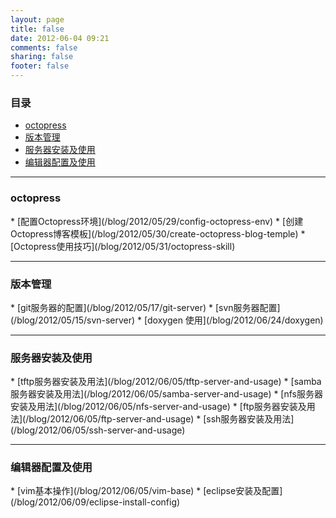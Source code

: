 ```yaml
---
layout: page
title: false
date: 2012-06-04 09:21
comments: false
sharing: false
footer: false
---
```


### 目录 ###
*    [octopress](#octopress)
*    [版本管理](#scm)
*    [服务器安装及使用](#server)
*    [编辑器配置及使用](#editor)
<!---
################################################################################
-->
<hr />
<h3 id="octopress">octopress</h3>
*    [配置Octopress环境](/blog/2012/05/29/config-octopress-env)
*    [创建Octopress博客模板](/blog/2012/05/30/create-octopress-blog-temple)
*    [Octopress使用技巧](/blog/2012/05/31/octopress-skill)

<!---
################################################################################
-->
<hr />
<h3 id="scm">版本管理</h3>
*    [git服务器的配置](/blog/2012/05/17/git-server)
*    [svn服务器配置](/blog/2012/05/15/svn-server)
*    [doxygen 使用](/blog/2012/06/24/doxygen)

<!---
################################################################################
-->
<hr />
<h3 id="server">服务器安装及使用</h3>
*    [tftp服务器安装及用法](/blog/2012/06/05/tftp-server-and-usage)
*    [samba服务器安装及用法](/blog/2012/06/05/samba-server-and-usage)
*    [nfs服务器安装及用法](/blog/2012/06/05/nfs-server-and-usage)
*    [ftp服务器安装及用法](/blog/2012/06/05/ftp-server-and-usage)
*    [ssh服务器安装及用法](/blog/2012/06/05/ssh-server-and-usage)

<!---
################################################################################
-->
<hr />
<h3 id="editor">编辑器配置及使用</h3>
*    [vim基本操作](/blog/2012/06/05/vim-base)
*    [eclipse安装及配置](/blog/2012/06/09/eclipse-install-config)

